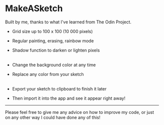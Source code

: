# MakeASketch

Built by me, thanks to what I've learned from The Odin Project.

- Grid size up to 100 x 100 (10 000 pixels)
- Regular painting, erasing, rainbow mode
- Shadow function to darken or lighten pixels
  <br /><br />

- Change the background color at any time
- Replace any color from your sketch
  <br /><br />

- Export your sketch to clipboard to finish it later
- Then import it into the app and see it appear right away!
<hr>

Please feel free to give me any advice on how to improve my code, or just on any other way I could have done any of this!
